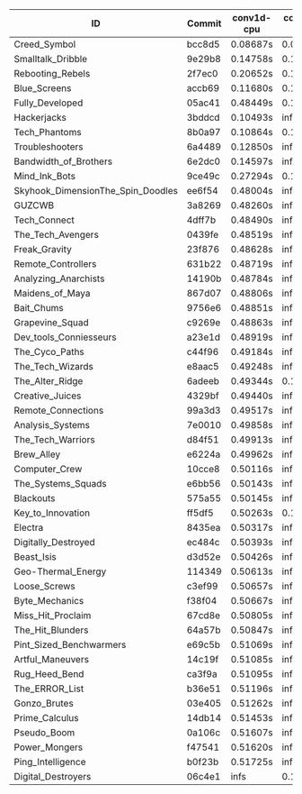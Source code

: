 |ID|Commit|conv1d-cpu|conv1d-gpu|DWSPConv2D-gpu|gemm-gpu|avg|
|-|-|-|-|-|-|-|
|Creed_Symbol|bcc8d5|0.08687s|0.09926s|2.89079s|1.73848s|1.20385s|
|Smalltalk_Dribble|9e29b8|0.14758s|0.11863s|2.90860s|1.91902s|1.27346s|
|Rebooting_Rebels|2f7ec0|0.20652s|0.15470s|2.89781s|1.89145s|1.28762s|
|Blue_Screens|accb69|0.11680s|0.12740s|3.01777s|1.98368s|1.31141s|
|Fully_Developed|05ac41|0.48449s|0.13003s|2.90332s|2.08002s|1.39946s|
|Hackerjacks|3bddcd|0.10493s|infs|infs|4.47218s|infs|
|Tech_Phantoms|8b0a97|0.10864s|0.14079s|infs|4.30061s|infs|
|Troubleshooters|6a4489|0.12850s|infs|infs|4.53880s|infs|
|Bandwidth_of_Brothers|6e2dc0|0.14597s|infs|infs|1.98364s|infs|
|Mind_Ink_Bots|9ce49c|0.27294s|0.16428s|infs|4.31186s|infs|
|Skyhook_DimensionThe_Spin_Doodles|ee6f54|0.48004s|infs|infs|4.44570s|infs|
|GUZCWB|3a8269|0.48260s|infs|infs|4.36272s|infs|
|Tech_Connect|4dff7b|0.48490s|infs|infs|4.36875s|infs|
|The_Tech_Avengers|0439fe|0.48519s|infs|infs|4.37065s|infs|
|Freak_Gravity|23f876|0.48628s|infs|infs|4.36560s|infs|
|Remote_Controllers|631b22|0.48719s|infs|infs|4.36045s|infs|
|Analyzing_Anarchists|14190b|0.48784s|infs|infs|4.36126s|infs|
|Maidens_of_Maya|867d07|0.48806s|infs|infs|4.36869s|infs|
|Bait_Chums|9756e6|0.48851s|infs|infs|4.62941s|infs|
|Grapevine_Squad|c9269e|0.48863s|infs|infs|4.43275s|infs|
|Dev_tools_Conniesseurs|a23e1d|0.48919s|infs|infs|4.36391s|infs|
|The_Cyco_Paths|c44f96|0.49184s|infs|infs|4.36362s|infs|
|The_Tech_Wizards|e8aac5|0.49248s|infs|infs|4.35762s|infs|
|The_Alter_Ridge|6adeeb|0.49344s|0.15247s|infs|4.41108s|infs|
|Creative_Juices|4329bf|0.49440s|infs|infs|4.44824s|infs|
|Remote_Connections|99a3d3|0.49517s|infs|infs|4.40526s|infs|
|Analysis_Systems|7e0010|0.49858s|infs|infs|4.36516s|infs|
|The_Tech_Warriors|d84f51|0.49913s|infs|infs|4.37343s|infs|
|Brew_Alley|e6224a|0.49962s|infs|infs|4.47797s|infs|
|Computer_Crew|10cce8|0.50116s|infs|infs|4.46056s|infs|
|The_Systems_Squads|e6bb56|0.50143s|infs|infs|4.40245s|infs|
|Blackouts|575a55|0.50145s|infs|infs|4.43339s|infs|
|Key_to_Innovation|ff5df5|0.50263s|0.16129s|infs|4.36969s|infs|
|Electra|8435ea|0.50317s|infs|infs|4.48290s|infs|
|Digitally_Destroyed|ec484c|0.50393s|infs|infs|4.47536s|infs|
|Beast_Isis|d3d52e|0.50426s|infs|infs|4.49035s|infs|
|Geo-Thermal_Energy|114349|0.50613s|infs|infs|4.48873s|infs|
|Loose_Screws|c3ef99|0.50657s|infs|infs|4.47195s|infs|
|Byte_Mechanics|f38f04|0.50667s|infs|infs|4.46740s|infs|
|Miss_Hit_Proclaim|67cd8e|0.50805s|infs|infs|4.62670s|infs|
|The_Hit_Blunders|64a57b|0.50847s|infs|infs|4.47711s|infs|
|Pint_Sized_Benchwarmers|e69c5b|0.51069s|infs|infs|4.48650s|infs|
|Artful_Maneuvers|14c19f|0.51085s|infs|infs|4.48904s|infs|
|Rug_Heed_Bend|ca3f9a|0.51095s|infs|infs|4.46351s|infs|
|The_ERROR_List|b36e51|0.51196s|infs|infs|4.49401s|infs|
|Gonzo_Brutes|03e405|0.51262s|infs|infs|4.48605s|infs|
|Prime_Calculus|14db14|0.51453s|infs|infs|4.52209s|infs|
|Pseudo_Boom|0a106c|0.51607s|infs|infs|4.65045s|infs|
|Power_Mongers|f47541|0.51620s|infs|infs|4.60760s|infs|
|Ping_Intelligence|b0f23b|0.51725s|infs|infs|4.42469s|infs|
|Digital_Destroyers|06c4e1|infs|0.13956s|2.90857s|1.92765s|infs|

